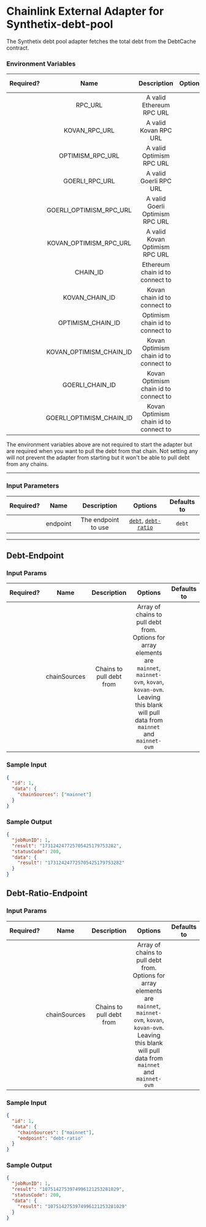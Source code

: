 # Chainlink External Adapter for Synthetix-debt-pool

The Synthetix debt pool adapter fetches the total debt from the DebtCache contract.

### Environment Variables

| Required? |           Name           |              Description              | Options | Defaults to |
| :-------: | :----------------------: | :-----------------------------------: | :-----: | :---------: |
|           |         RPC_URL          |       A valid Ethereum RPC URL        |         |             |
|           |      KOVAN_RPC_URL       |         A valid Kovan RPC URL         |         |             |
|           |     OPTIMISM_RPC_URL     |       A valid Optimism RPC URL        |         |             |
|           |      GOERLI_RPC_URL      |        A valid Goerli RPC URL         |         |             |
|           | GOERLI_OPTIMISM_RPC_URL  |    A valid Goerli Optimism RPC URL    |         |             |
|           |  KOVAN_OPTIMISM_RPC_URL  |    A valid Kovan Optimism RPC URL     |         |             |
|           |         CHAIN_ID         |    Ethereum chain id to connect to    |         |      1      |
|           |      KOVAN_CHAIN_ID      |     Kovan chain id to connect to      |         |     42      |
|           |    OPTIMISM_CHAIN_ID     |    Optimism chain id to connect to    |         |     10      |
|           | KOVAN_OPTIMISM_CHAIN_ID  | Kovan Optimism chain id to connect to |         |     69      |
|           |     GOERLI_CHAIN_ID      | Kovan Optimism chain id to connect to |         |      5      |
|           | GOERLI_OPTIMISM_CHAIN_ID | Kovan Optimism chain id to connect to |         |     420     |

The environment variables above are not required to start the adapter but are required when you want to pull the debt from that chain. Not setting any will not prevent the adapter from starting but it won't be able to pull debt from any chains.

---

### Input Parameters

| Required? |   Name   |     Description     |                            Options                             | Defaults to |
| :-------: | :------: | :-----------------: | :------------------------------------------------------------: | :---------: |
|           | endpoint | The endpoint to use | [`debt`](#Debt-Endpoint), [`debt-ratio`](#Debt-Ratio-Endpoint) |   `debt`    |

---

## Debt-Endpoint

### Input Params

| Required? |     Name     |       Description        |                                                                                       Options                                                                                        | Defaults to |
| :-------: | :----------: | :----------------------: | :----------------------------------------------------------------------------------------------------------------------------------------------------------------------------------: | :---------: |
|           | chainSources | Chains to pull debt from | Array of chains to pull debt from. Options for array elements are `mainnet`, `mainnet-ovm`, `kovan`, `kovan-ovm`. Leaving this blank will pull data from `mainnet` and `mainnet-ovm` |             |

### Sample Input

```json
{
  "id": 1,
  "data": {
    "chainSources": ["mainnet"]
  }
}
```

### Sample Output

```json
{
  "jobRunID": 1,
  "result": "173124247725705425179753282",
  "statusCode": 200,
  "data": {
    "result": "173124247725705425179753282"
  }
}
```

## Debt-Ratio-Endpoint

### Input Params

| Required? |     Name     |       Description        |                                                                                       Options                                                                                        | Defaults to |
| :-------: | :----------: | :----------------------: | :----------------------------------------------------------------------------------------------------------------------------------------------------------------------------------: | :---------: |
|           | chainSources | Chains to pull debt from | Array of chains to pull debt from. Options for array elements are `mainnet`, `mainnet-ovm`, `kovan`, `kovan-ovm`. Leaving this blank will pull data from `mainnet` and `mainnet-ovm` |             |

### Sample Input

```json
{
  "id": 1,
  "data": {
    "chainSources": ["mainnet"],
    "endpoint": "debt-ratio"
  }
}
```

### Sample Output

```json
{
  "jobRunID": 1,
  "result": "1075142753974996121253281029",
  "statusCode": 200,
  "data": {
    "result": "1075142753974996121253281029"
  }
}
```
